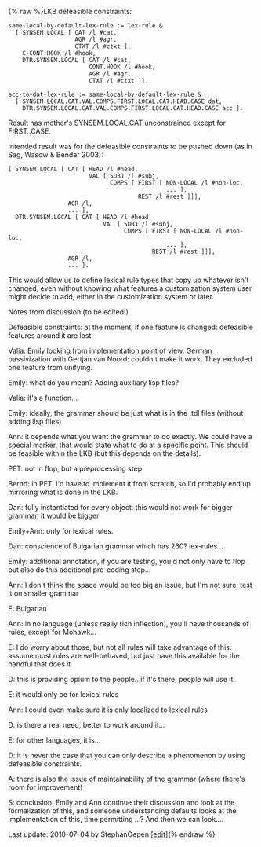{% raw %}LKB defeasible constraints:

    same-local-by-default-lex-rule := lex-rule &
      [ SYNSEM.LOCAL [ CAT /l #cat,
                       AGR /l #agr,
                       CTXT /l #ctxt ],
        C-CONT.HOOK /l #hook,
        DTR.SYNSEM.LOCAL [ CAT /l #cat,
                           CONT.HOOK /l #hook,
                           AGR /l #agr,
                           CTXT /l #ctxt ]].
    
    acc-to-dat-lex-rule := same-local-by-default-lex-rule &
      [ SYNSEM.LOCAL.CAT.VAL.COMPS.FIRST.LOCAL.CAT.HEAD.CASE dat,
        DTR.SYNSEM.LOCAL.CAT.VAL.COMPS.FIRST.LOCAL.CAT.HEAD.CASE acc ].

Result has mother's SYNSEM.LOCAL.CAT unconstrained except for
FIRST..CASE.

Intended result was for the defeasible constraints to be pushed down (as
in Sag, Wasow & Bender 2003):

    [ SYNSEM.LOCAL [ CAT [ HEAD /l #head,
                           VAL [ SUBJ /l #subj,
                                 COMPS [ FIRST [ NON-LOCAL /l #non-loc,
                                                 ... ],
                                         REST /l #rest ]]],
                     AGR /l,
                     ... ],
      DTR.SYNSEM.LOCAL [ CAT [ HEAD /l #head,
                               VAL [ SUBJ /l #subj,
                                     COMPS [ FIRST [ NON-LOCAL /l #non-loc,
                                                 ... ],
                                             REST /l #rest ]]],
                     AGR /l,
                     ... ].

This would allow us to define lexical rule types that copy up whatever
isn't changed, even without knowing what features a customization system
user might decide to add, either in the customization system or later.

Notes from discussion (to be edited!)

Defeasible constraints: at the moment, if one feature is changed:
defeasible features around it are lost

Valia: Emily looking from implementation point of view. German
passivization with Gertjan van Noord: couldn't make it work. They
excluded one feature from unifying.

Emily: what do you mean? Adding auxiliary lisp files?

Valia: it's a function...

Emily: ideally, the grammar should be just what is in the .tdl files
(without adding lisp files)

Ann: it depends what you want the grammar to do exactly. We could have a
special marker, that would state what to do at a specific point. This
should be feasible within the LKB (but this depends on the details).

PET: not in flop, but a preprocessing step

Bernd: in PET, I'd have to implement it from scratch, so I'd probably
end up mirroring what is done in the LKB.

Dan: fully instantiated for every object: this would not work for bigger
grammar, it would be bigger

Emily+Ann: only for lexical rules.

Dan: conscience of Bulgarian grammar which has 260? lex-rules...

Emily: additional annotation, if you are testing, you'd not only have to
flop but also do this additional pre-coding step...

Ann: I don't think the space would be too big an issue, but I'm not
sure: test it on smaller grammar

E: Bulgarian

Ann: in no language (unless really rich inflection), you'll have
thousands of rules, except for Mohawk...

E: I do worry about those, but not all rules will take advantage of
this: assume most rules are well-behaved, but just have this available
for the handful that does it

D: this is providing opium to the people...if it's there, people will
use it.

E: it would only be for lexical rules

Ann: I could even make sure it is only localized to lexical rules

D: is there a real need, better to work around it...

E: for other languages, it is...

D: it is never the case that you can only describe a phenomenon by using
defeasible constraints.

A: there is also the issue of maintainability of the grammar (where
there's room for improvement)

S: conclusion: Emily and Ann continue their discussion and look at the
formalization of this, and someone understanding defaults looks at the
implementation of this, time permitting ...? And then we can look....

Last update: 2010-07-04 by StephanOepen [[edit](https://github.com/delph-in/docs/wiki/ParisDefeasibleConstraints/_edit)]{% endraw %}